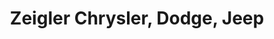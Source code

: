 ---
title: "Zeigler Chrysler, Dodge, Jeep"
url: /schaumburg/zeigler-chrysler-dodge-jeep/
shop: car
---